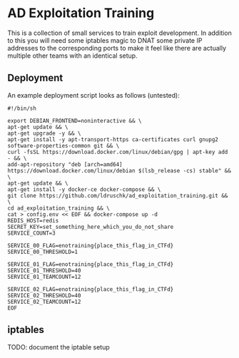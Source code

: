 # AD Exploitation Training
This is a collection of small services to train exploit development. In addition to this you will need some iptables magic to DNAT some private IP addresses to the corresponding ports to make it feel like there are actually multiple other teams with an identical setup.

## Deployment
An example deployment script looks as follows (untested):
```
#!/bin/sh

export DEBIAN_FRONTEND=noninteractive && \
apt-get update && \
apt-get upgrade -y && \
apt-get install -y apt-transport-https ca-certificates curl gnupg2 software-properties-common git && \
curl -fsSL https://download.docker.com/linux/debian/gpg | apt-key add - && \
add-apt-repository "deb [arch=amd64] https://download.docker.com/linux/debian $(lsb_release -cs) stable" && \
apt-get update && \
apt-get install -y docker-ce docker-compose && \
git clone https://github.com/ldruschk/ad_exploitation_training.git && \
cd ad_exploitation_training && \
cat > config.env << EOF && docker-compose up -d
REDIS_HOST=redis
SECRET_KEY=set_something_here_which_you_do_not_share
SERVICE_COUNT=3

SERVICE_00_FLAG=enotraining{place_this_flag_in_CTFd}
SERVICE_00_THRESHOLD=1

SERVICE_01_FLAG=enotraining{place_this_flag_in_CTFd}
SERVICE_01_THRESHOLD=40
SERVICE_01_TEAMCOUNT=12

SERVICE_02_FLAG=enotraining{place_this_flag_in_CTFd}
SERVICE_02_THRESHOLD=40
SERVICE_02_TEAMCOUNT=12
EOF

```

## iptables
TODO: document the iptable setup
